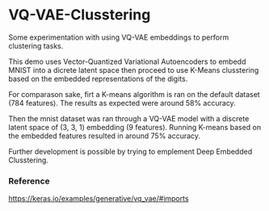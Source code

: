 # VQ-VAE-Clusstering
Some experimentation with using VQ-VAE embeddings to perform clustering tasks.

This demo uses Vector-Quantized Variational Autoencoders to embedd MNIST into a dicrete latent space then proceed to use K-Means clusstering based on the embedded representations of the digits.

For comparason sake, firt a K-means algorithm is ran on the default dataset (784 features). The results as expected were around 58% accuracy.

Then the mnist dataset was ran through a VQ-VAE model with a discrete latent space of (3, 3, 1) embedding (9 features). Running K-means based on the embedded features resulted in around 75% accuracy.

Further development is possible by trying to emplement Deep Embedded Clusstering.



### Reference
https://keras.io/examples/generative/vq_vae/#imports
